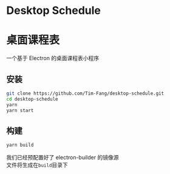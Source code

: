 # Desktop Schedule  
# 桌面课程表  

一个基于 Electron 的桌面课程表小程序  

## 安装  
```bash
git clone https://github.com/Tim-Fang/desktop-schedule.git
cd desktop-schedule
yarn
yarn start
```

## 构建  
```bash
yarn build
```
我们已经预配置好了 electron-builder 的镜像源  
文件将生成在`build`目录下
